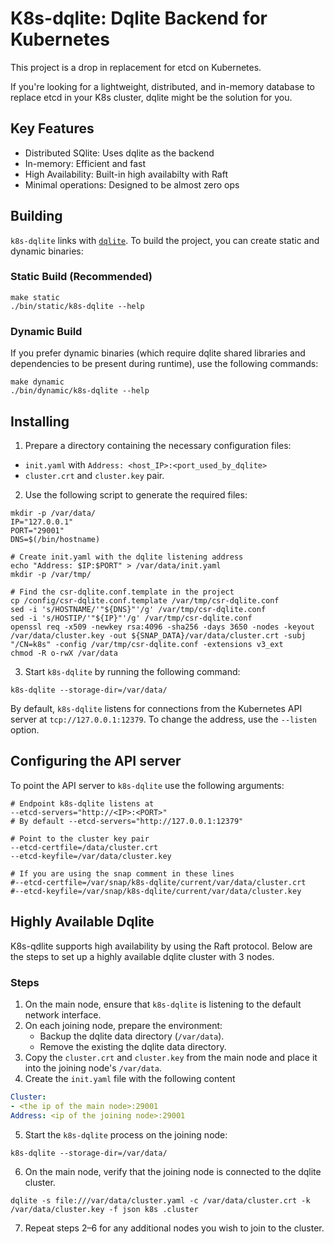 # K8s-dqlite: Dqlite Backend for Kubernetes

This project is a drop in replacement for etcd on Kubernetes.

If you're looking for a lightweight, distributed, and in-memory database to replace etcd
in your K8s cluster, dqlite might be the solution for you.

## Key Features

- Distributed SQlite: Uses dqlite as the backend
- In-memory: Efficient and fast
- High Availability: Built-in high availabilty with Raft
- Minimal operations: Designed to be almost zero ops

## Building

`k8s-dqlite` links with [`dqlite`](https://github.com/canonical/dqlite). To build the project, you can create static and dynamic binaries:

### Static Build (Recommended)

```
make static
./bin/static/k8s-dqlite --help
```

### Dynamic Build

If you prefer dynamic binaries (which require dqlite shared libraries and dependencies to be present during runtime), use the following commands:

```
make dynamic
./bin/dynamic/k8s-dqlite --help
```

## Installing

1. Prepare a directory containing the necessary configuration files:

- `init.yaml` with `Address: <host_IP>:<port_used_by_dqlite>`
- `cluster.crt` and `cluster.key` pair.

2. Use the following script to generate the required files:

```
mkdir -p /var/data/
IP="127.0.0.1"
PORT="29001"
DNS=$(/bin/hostname)

# Create init.yaml with the dqlite listening address
echo "Address: $IP:$PORT" > /var/data/init.yaml
mkdir -p /var/tmp/

# Find the csr-dqlite.conf.template in the project
cp /config/csr-dqlite.conf.template /var/tmp/csr-dqlite.conf
sed -i 's/HOSTNAME/'"${DNS}"'/g' /var/tmp/csr-dqlite.conf
sed -i 's/HOSTIP/'"${IP}"'/g' /var/tmp/csr-dqlite.conf
openssl req -x509 -newkey rsa:4096 -sha256 -days 3650 -nodes -keyout /var/data/cluster.key -out ${SNAP_DATA}/var/data/cluster.crt -subj "/CN=k8s" -config /var/tmp/csr-dqlite.conf -extensions v3_ext
chmod -R o-rwX /var/data
```

3. Start `k8s-dqlite` by running the following command:

```
k8s-dqlite --storage-dir=/var/data/
```

By default, `k8s-dqlite` listens for connections from the Kubernetes API server at `tcp://127.0.0.1:12379`.
To change the address, use the `--listen` option.

## Configuring the API server

To point the API server to `k8s-dqlite` use the following arguments:

```
# Endpoint k8s-dqlite listens at
--etcd-servers="http://<IP>:<PORT>"
# By default --etcd-servers="http://127.0.0.1:12379"

# Point to the cluster key pair
--etcd-certfile=/data/cluster.crt
--etcd-keyfile=/var/data/cluster.key

# If you are using the snap comment in these lines
#--etcd-certfile=/var/snap/k8s-dqlite/current/var/data/cluster.crt
#--etcd-keyfile=/var/snap/k8s-dqlite/current/var/data/cluster.key
```

## Highly Available Dqlite

K8s-qdlite supports high availability by using the Raft protocol.
Below are the steps to set up a highly available dqlite cluster with 3 nodes.

### Steps

1. On the main node, ensure that `k8s-dqlite` is listening to the default network interface.
2. On each joining node, prepare the environment:
   - Backup the dqlite data directory (`/var/data`).
   - Remove the existing the dqlite data directory.
3. Copy the `cluster.crt` and `cluster.key` from the main node and place it into the joining node's `/var/data`.
4. Create the `init.yaml` file with the following content

  ```yaml
  Cluster:
  - <the ip of the main node>:29001
  Address: <ip of the joining node>:29001
  ```

5. Start the `k8s-dqlite` process on the joining node:

  ```shell
  k8s-dqlite --storage-dir=/var/data/
  ```

6. On the main node, verify that the joining node is connected to the dqlite cluster.

  ```shell
  dqlite -s file:///var/data/cluster.yaml -c /var/data/cluster.crt -k /var/data/cluster.key -f json k8s .cluster
  ```

7. Repeat steps 2–6 for any additional nodes you wish to join to the cluster.
